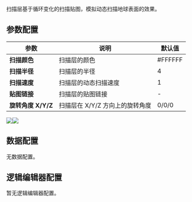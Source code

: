
扫描层基于循环变化的扫描贴图，模拟动态扫描地球表面的效果。

## 参数配置
| 参数 | 说明 | 默认值 |
| --- | --- | --- |
| **扫描颜色** | 扫描层的颜色 | #FFFFFF |
| **扫描半径** | 扫描层的半径 | 4 |
| **扫描速度** | 扫描层的动态扫描速度 | 1 |
| **贴图链接** | 扫描层的贴图链接 | - |
| **旋转角度 X/Y/Z** | 扫描层在 X/Y/Z 方向上的旋转角度 | 0/0/0 |

![](https://qcloudimg.tencent-cloud.cn/raw/83906bf5727beaa76fef15941a311ae6.png)![](https://qcloudimg.tencent-cloud.cn/raw/17945ec8fde4eb6459e7237ca810ea6e.png)

## 数据配置
无数据配置。

## 逻辑编辑器配置
暂无逻辑编辑器配置。
